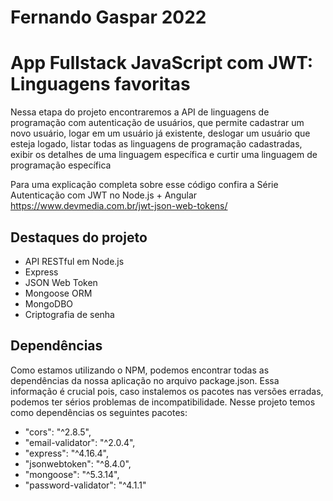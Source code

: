 # Fernando Gaspar 2022

# App Fullstack JavaScript com JWT: Linguagens favoritas

Nessa etapa do projeto encontraremos a API de linguagens de programação com autenticação de usuários, que permite cadastrar um novo usuário, logar em um usuário já existente, deslogar um usuário que esteja logado, listar todas as linguagens de programação cadastradas, exibir os detalhes de uma linguagem específica e curtir uma linguagem de programação específica 

Para uma explicação completa sobre esse código confira a Série Autenticação com JWT no Node.js + Angular https://www.devmedia.com.br/jwt-json-web-tokens/

## Destaques do projeto

* API RESTful em Node.js
* Express
* JSON Web Token
* Mongoose ORM
* MongoDBO
* Criptografia de senha

## Dependências

Como estamos utilizando o NPM, podemos encontrar todas as dependências da nossa aplicação no arquivo package.json. Essa informação é crucial pois, caso instalemos os pacotes nas versões erradas, podemos ter sérios problemas de incompatibilidade. Nesse projeto temos como dependências os seguintes pacotes: 

* "cors": "^2.8.5",
* "email-validator": "^2.0.4",
* "express": "^4.16.4",
* "jsonwebtoken": "^8.4.0",
* "mongoose": "^5.3.14",
* "password-validator": "^4.1.1"